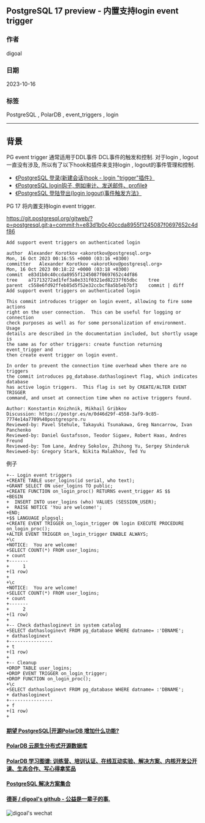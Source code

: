## PostgreSQL 17 preview - 内置支持login event trigger  
                  
### 作者                  
digoal                  
                  
### 日期                  
2023-10-16                 
                  
### 标签                  
PostgreSQL , PolarDB , event_triggers , login           
                  
----                  
                  
## 背景  
PG event trigger 通常适用于DDL事件 DCL事件的触发和控制. 对于login , logout一直没有涉及, 所以有了以下hook和插件来支持login , logout的事件管理和控制.  
- [《PostgreSQL 登录(新建会话)hook - login "trigger"插件》](../202007/20200727_02.md)    
- [《PostgreSQL login钩子, 例如审计、发送邮件、profile》](../202003/20200326_13.md)    
- [《PostgreSQL 登陆登出(login logout)事件触发方法》](../201806/20180612_02.md)    
  
PG 17 将内置支持login event trigger.  
  
https://git.postgresql.org/gitweb/?p=postgresql.git;a=commit;h=e83d1b0c40ccda8955f1245087f0697652c4df86  
  
```  
Add support event triggers on authenticated login  
  
author	Alexander Korotkov <akorotkov@postgresql.org>	  
Mon, 16 Oct 2023 00:16:55 +0000 (03:16 +0300)  
committer	Alexander Korotkov <akorotkov@postgresql.org>	  
Mon, 16 Oct 2023 00:18:22 +0000 (03:18 +0300)  
commit	e83d1b0c40ccda8955f1245087f0697652c4df86  
tree	a71713272ad1fef3a8e331f0321ed82237f65dbc	tree  
parent	c558e6fd92ffeb85d5f52e32ccbcf8a5b5eb7bf3	commit | diff  
Add support event triggers on authenticated login  
  
This commit introduces trigger on login event, allowing to fire some actions  
right on the user connection.  This can be useful for logging or connection  
check purposes as well as for some personalization of environment.  Usage  
details are described in the documentation included, but shortly usage is  
the same as for other triggers: create function returning event_trigger and  
then create event trigger on login event.  
  
In order to prevent the connection time overhead when there are no triggers  
the commit introduces pg_database.dathasloginevt flag, which indicates database  
has active login triggers.  This flag is set by CREATE/ALTER EVENT TRIGGER  
command, and unset at connection time when no active triggers found.  
  
Author: Konstantin Knizhnik, Mikhail Gribkov  
Discussion: https://postgr.es/m/0d46d29f-4558-3af9-9c85-7774e14a7709%40postgrespro.ru  
Reviewed-by: Pavel Stehule, Takayuki Tsunakawa, Greg Nancarrow, Ivan Panchenko  
Reviewed-by: Daniel Gustafsson, Teodor Sigaev, Robert Haas, Andres Freund  
Reviewed-by: Tom Lane, Andrey Sokolov, Zhihong Yu, Sergey Shinderuk  
Reviewed-by: Gregory Stark, Nikita Malakhov, Ted Yu  
```  
  
例子  
  
```  
+-- Login event triggers  
+CREATE TABLE user_logins(id serial, who text);  
+GRANT SELECT ON user_logins TO public;  
+CREATE FUNCTION on_login_proc() RETURNS event_trigger AS $$  
+BEGIN  
+  INSERT INTO user_logins (who) VALUES (SESSION_USER);  
+  RAISE NOTICE 'You are welcome!';  
+END;  
+$$ LANGUAGE plpgsql;  
+CREATE EVENT TRIGGER on_login_trigger ON login EXECUTE PROCEDURE on_login_proc();  
+ALTER EVENT TRIGGER on_login_trigger ENABLE ALWAYS;  
+\c  
+NOTICE:  You are welcome!  
+SELECT COUNT(*) FROM user_logins;  
+ count   
+-------  
+     1  
+(1 row)  
+  
+\c  
+NOTICE:  You are welcome!  
+SELECT COUNT(*) FROM user_logins;  
+ count   
+-------  
+     2  
+(1 row)  
+  
+-- Check dathasloginevt in system catalog  
+SELECT dathasloginevt FROM pg_database WHERE datname= :'DBNAME';  
+ dathasloginevt   
+----------------  
+ t  
+(1 row)  
+  
+-- Cleanup  
+DROP TABLE user_logins;  
+DROP EVENT TRIGGER on_login_trigger;  
+DROP FUNCTION on_login_proc();  
+\c  
+SELECT dathasloginevt FROM pg_database WHERE datname= :'DBNAME';  
+ dathasloginevt   
+----------------  
+ f  
+(1 row)  
+  
```
  
  
#### [期望 PostgreSQL|开源PolarDB 增加什么功能?](https://github.com/digoal/blog/issues/76 "269ac3d1c492e938c0191101c7238216")
  
  
#### [PolarDB 云原生分布式开源数据库](https://github.com/ApsaraDB "57258f76c37864c6e6d23383d05714ea")
  
  
#### [PolarDB 学习图谱: 训练营、培训认证、在线互动实验、解决方案、内核开发公开课、生态合作、写心得拿奖品](https://www.aliyun.com/database/openpolardb/activity "8642f60e04ed0c814bf9cb9677976bd4")
  
  
#### [PostgreSQL 解决方案集合](../201706/20170601_02.md "40cff096e9ed7122c512b35d8561d9c8")
  
  
#### [德哥 / digoal's github - 公益是一辈子的事.](https://github.com/digoal/blog/blob/master/README.md "22709685feb7cab07d30f30387f0a9ae")
  
  
![digoal's wechat](../pic/digoal_weixin.jpg "f7ad92eeba24523fd47a6e1a0e691b59")
  
